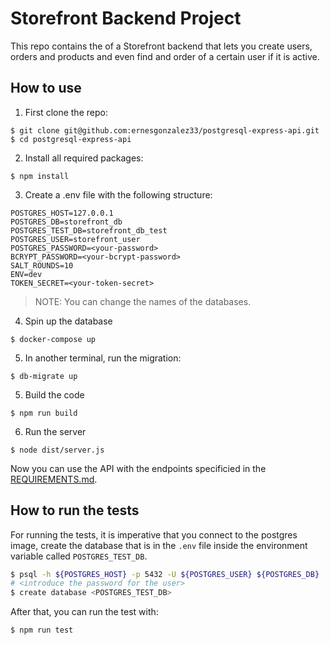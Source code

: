 # Storefront Backend Project

This repo contains the of a Storefront backend that lets you create users, orders and products and even find and order of a certain user if it is active.

## How to use

1. First clone the repo:

```
$ git clone git@github.com:ernesgonzalez33/postgresql-express-api.git
$ cd postgresql-express-api
```

2. Install all required packages:

```
$ npm install
```

3. Create a .env file with the following structure:

```
POSTGRES_HOST=127.0.0.1
POSTGRES_DB=storefront_db
POSTGRES_TEST_DB=storefront_db_test
POSTGRES_USER=storefront_user
POSTGRES_PASSWORD=<your-password>
BCRYPT_PASSWORD=<your-bcrypt-password>
SALT_ROUNDS=10
ENV=dev
TOKEN_SECRET=<your-token-secret>
```

> NOTE: You can change the names of the databases.

4. Spin up the database

```
$ docker-compose up
```

5. In another terminal, run the migration:

```
$ db-migrate up
```

5. Build the code

```
$ npm run build
```

6. Run the server

```
$ node dist/server.js
```

Now you can use the API with the endpoints specificied in the [REQUIREMENTS.md](./REQUIREMENTS.md).

## How to run the tests

For running the tests, it is imperative that you connect to the postgres image, create the database that is in the `.env` file inside the environment variable called `POSTGRES_TEST_DB`.

```bash
$ psql -h ${POSTGRES_HOST} -p 5432 -U ${POSTGRES_USER} ${POSTGRES_DB}
# <introduce the password for the user>
$ create database <POSTGRES_TEST_DB>
```

After that, you can run the test with:

```
$ npm run test
```